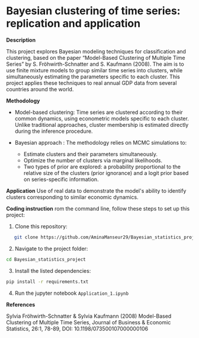 # Bayesian clustering of time series: replication and application

**Description**

This project explores Bayesian modeling techniques for classification and clustering, based on the paper “Model-Based Clustering of Multiple Time Series” by S. Fröhwirth-Schnatter and S. Kaufmann (2008). 
The aim is to use finite mixture models to group similar time series into clusters, while simultaneously estimating the parameters specific to each cluster. This project applies these techniques to real annual GDP data from several countries around the world.

**Methodology**
- Model-based clustering:
Time series are clustered according to their common dynamics, using econometric models specific to each cluster. Unlike traditional approaches, cluster membership is estimated directly during the inference procedure.

- Bayesian approach :
The methodology relies on MCMC simulations to:
    - Estimate clusters and their parameters simultaneously.
    - Optimize the number of clusters via marginal likelihoods.
    - Two types of prior are explored: a probability proportional to the relative size of the clusters (prior ignorance) and a logit prior based on series-specific information.

**Application**
Use of real data to demonstrate the model's ability to identify clusters corresponding to similar economic dynamics.

**Coding instruction**
rom the command line, follow these steps to set up this project:

1. Clone this repository:
```bash
   git clone https://github.com/AminaManseur29/Bayesian_statistics_project.git
```
2. Navigate to the project folder:
```bash
cd Bayesian_statistics_project
```
3. Install the listed dependencies:
```bash
pip install -r requirements.txt
```
4. Run the jupyter notebook `Application_1.ipynb`

**References**

Sylvia Fröhwirth-Schnatter & Sylvia Kaufmann (2008) Model-Based Clustering of Multiple Time Series, Journal of Business & Economic Statistics, 26:1, 78-89, DOI: 10.1198/073500107000000106
